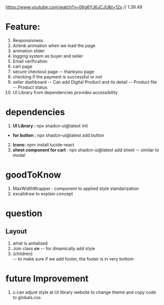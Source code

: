 https://www.youtube.com/watch?v=06g6YJ6JCJU&t=12s
// 1.39.49

# Feature:
1. Responsivness
2. Airbnb animation when we load the page
3. animation slider
4. logging system as buyer and seller
5. Email verification
6. cart page
7. secure checkout page -- thankyou page
8. checking if the payment is successful or not
9. seller dashboard
-- Can add Digital Product and its detail
-- Product file
-- Product status
10. UI Library from dependencies provides accessibility

# dependencies
1. **UI Library :** npx shadcn-ui@latest init
- **for button :** npx shadcn-ui@latest add button
2. **Icons:** npm install lucide-react
3. **sheet component for cart** : npx shadcn-ui@latest add sheet -- similar to modal

# goodToKnow
1. MaxWidthWrapper : component to applied style standarization
2. excalidraw to explain concept

# question 
## Layout
1. what is antialised 
2. Join class __cn__ -- for dinamically add style
3. <div className='flex-grow flex-1'>{children}</div> -- to make sure if we add footer, the footer is in very bottom

# future Improvement
1. u can adjust style at UI library website to change theme and copy code to globals.css
